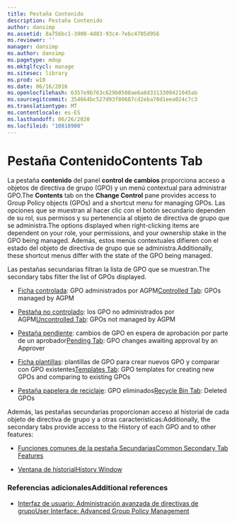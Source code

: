 ```yaml
---
title: Pestaña Contenido
description: Pestaña Contenido
author: dansimp
ms.assetid: 8a756bc1-3900-4d83-93c4-7ebc4705d956
ms.reviewer: ''
manager: dansimp
ms.author: dansimp
ms.pagetype: mdop
ms.mktglfcycl: manage
ms.sitesec: library
ms.prod: w10
ms.date: 06/16/2016
ms.openlocfilehash: 6357e9b763c629b0508ae6a8d3313309421045ab
ms.sourcegitcommit: 354664bc527d93f80687cd2eba70d1eea024c7c3
ms.translationtype: MT
ms.contentlocale: es-ES
ms.lasthandoff: 06/26/2020
ms.locfileid: "10818900"
---
```

# <span data-ttu-id="7f28b-103">Pestaña Contenido</span><span class="sxs-lookup"><span data-stu-id="7f28b-103">Contents Tab</span></span>


<span data-ttu-id="7f28b-104">La pestaña **contenido** del panel **control de cambios** proporciona acceso a objetos de directiva de grupo (GPO) y un menú contextual para administrar GPO.</span><span class="sxs-lookup"><span data-stu-id="7f28b-104">The **Contents** tab on the **Change Control** pane provides access to Group Policy objects (GPOs) and a shortcut menu for managing GPOs.</span></span> <span data-ttu-id="7f28b-105">Las opciones que se muestran al hacer clic con el botón secundario dependen de su rol, sus permisos y su pertenencia al objeto de directiva de grupo que se administra.</span><span class="sxs-lookup"><span data-stu-id="7f28b-105">The options displayed when right-clicking items are dependent on your role, your permissions, and your ownership stake in the GPO being managed.</span></span> <span data-ttu-id="7f28b-106">Además, estos menús contextuales difieren con el estado del objeto de directiva de grupo que se administra.</span><span class="sxs-lookup"><span data-stu-id="7f28b-106">Additionally, these shortcut menus differ with the state of the GPO being managed.</span></span>

<span data-ttu-id="7f28b-107">Las pestañas secundarias filtran la lista de GPO que se muestran.</span><span class="sxs-lookup"><span data-stu-id="7f28b-107">The secondary tabs filter the list of GPOs displayed.</span></span>

-   <span data-ttu-id="7f28b-108">[Ficha controlada](controlled-tab.md): GPO administrados por AGPM</span><span class="sxs-lookup"><span data-stu-id="7f28b-108">[Controlled Tab](controlled-tab.md): GPOs managed by AGPM</span></span>

-   <span data-ttu-id="7f28b-109">[Pestaña no controlado](uncontrolled-tab.md): los GPO no administrados por AGPM</span><span class="sxs-lookup"><span data-stu-id="7f28b-109">[Uncontrolled Tab](uncontrolled-tab.md): GPOs not managed by AGPM</span></span>

-   <span data-ttu-id="7f28b-110">[Pestaña pendiente](pending-tab.md): cambios de GPO en espera de aprobación por parte de un aprobador</span><span class="sxs-lookup"><span data-stu-id="7f28b-110">[Pending Tab](pending-tab.md): GPO changes awaiting approval by an Approver</span></span>

-   <span data-ttu-id="7f28b-111">[Ficha plantillas](templates-tab.md): plantillas de GPO para crear nuevos GPO y comparar con GPO existentes</span><span class="sxs-lookup"><span data-stu-id="7f28b-111">[Templates Tab](templates-tab.md): GPO templates for creating new GPOs and comparing to existing GPOs</span></span>

-   <span data-ttu-id="7f28b-112">[Pestaña papelera de reciclaje](recycle-bin-tab.md): GPO eliminados</span><span class="sxs-lookup"><span data-stu-id="7f28b-112">[Recycle Bin Tab](recycle-bin-tab.md): Deleted GPOs</span></span>

<span data-ttu-id="7f28b-113">Además, las pestañas secundarias proporcionan acceso al historial de cada objeto de directiva de grupo y a otras características:</span><span class="sxs-lookup"><span data-stu-id="7f28b-113">Additionally, the secondary tabs provide access to the History of each GPO and to other features:</span></span>

-   [<span data-ttu-id="7f28b-114">Funciones comunes de la pestaña Secundarias</span><span class="sxs-lookup"><span data-stu-id="7f28b-114">Common Secondary Tab Features</span></span>](common-secondary-tab-features.md)

-   [<span data-ttu-id="7f28b-115">Ventana de historial</span><span class="sxs-lookup"><span data-stu-id="7f28b-115">History Window</span></span>](history-window.md)

### <span data-ttu-id="7f28b-116">Referencias adicionales</span><span class="sxs-lookup"><span data-stu-id="7f28b-116">Additional references</span></span>

-   [<span data-ttu-id="7f28b-117">Interfaz de usuario: Administración avanzada de directivas de grupo</span><span class="sxs-lookup"><span data-stu-id="7f28b-117">User Interface: Advanced Group Policy Management</span></span>](user-interface-advanced-group-policy-management.md)

 

 






